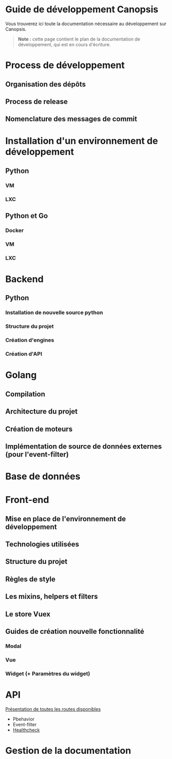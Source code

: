 # Guide de développement Canopsis

Vous trouverez ici toute la documentation nécessaire au développement sur Canopsis.

> **Note :** cette page contient le plan de la documentation de développement, qui est en cours d'écriture.

# Process de développement
## Organisation des dépôts
## Process de release
## Nomenclature des messages de commit
<!--  - specification des segments de canopsis (alerts, action, …) -->

# Installation d'un environnement de développement
## Python
### VM
### LXC
## Python et Go
### Docker
### VM
### LXC

# Backend
## Python
### Installation de nouvelle source python
### Structure du projet
<!--
  - organisation des packages
  - architecture à mettre en place : modele, adapter, api
-->
### Création d'engines
### Création d'API

# Golang
## Compilation
## Architecture du projet
## Création de moteurs
## Implémentation de source de données externes (pour l'event-filter)

# Base de données
<!--
## default_entities
### Présentation générale
### Présentation de la structure d'un document.
## periodical_alarms
### Présentation générale
### Présentation de la structure d'un document.
-->

# Front-end
## Mise en place de l'environnement de développement
## Technologies utilisées
## Structure du projet
## Règles de style
## Les mixins, helpers et filters
## Le store Vuex
## Guides de création nouvelle fonctionnalité
### Modal
### Vue
### Widget (+ Paramètres du widget)

# API

[Présentation de toutes les routes disponibles](API.md)

  * Pbehavior
  * Event-filter
  * [Healthcheck](./healthcheck/api_v2_healthcheck.md)

# Gestion de la documentation
